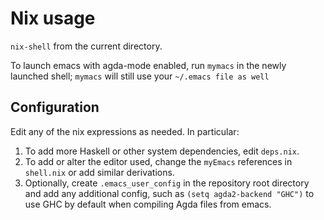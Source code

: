 # Nix usage

`nix-shell` from the current directory.

To launch emacs with agda-mode enabled, run `mymacs` in the newly launched shell;
`mymacs` will still use your `~/.emacs file as well`

## Configuration

Edit any of the nix expressions as needed. In particular:

1. To add more Haskell or other system dependencies, edit `deps.nix`.
2. To add or alter the editor used, change the `myEmacs`
  references in `shell.nix` or add similar derivations.
3. Optionally, create `.emacs_user_config` in the repository root directory and
  add any additional config, such as `(setq agda2-backend "GHC")` to use GHC by
  default when compiling Agda files from emacs.
 
